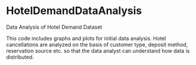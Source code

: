 # HotelDemandDataAnalysis
Data Analysis of Hotel Demand Dataset

This code includes graphs and plots for initial data analysis. Hotel cancellations are analyzed on the basis of customer type, deposit method, reservation source etc. so that the data analyst can understand how data is distributed. 

